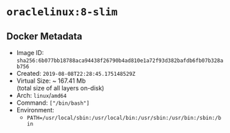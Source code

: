 # `oraclelinux:8-slim`

## Docker Metadata

- Image ID: `sha256:6b077bb18788aca94438f26790b4ad810e1a72f93d382bafdb6fb07b328ab756`
- Created: `2019-08-08T22:28:45.175148529Z`
- Virtual Size: ~ 167.41 Mb  
  (total size of all layers on-disk)
- Arch: `linux`/`amd64`
- Command: `["/bin/bash"]`
- Environment:
  - `PATH=/usr/local/sbin:/usr/local/bin:/usr/sbin:/usr/bin:/sbin:/bin`
